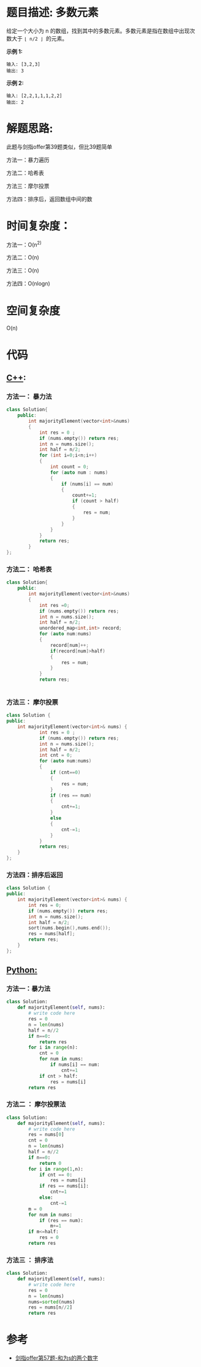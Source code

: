 # 题目描述:  多数元素

给定一个大小为 n 的数组，找到其中的多数元素。多数元素是指在数组中出现次数大于 ``⌊ n/2 ⌋ ``的元素。

**示例 1:**
```
输入: [3,2,3]
输出: 3
```

**示例 2:**
```
输入: [2,2,1,1,1,2,2]
输出: 2
```

  
# 解题思路:
此题与剑指offer第39题类似，但比39题简单

方法一：暴力遍历

方法二：哈希表

方法三：摩尔投票

方法四：排序后，返回数组中间的数

 
# 时间复杂度：
  方法一：O(n<sup>2) 
  
  方法二：O(n)
  
  方法三：O(n)
  
  方法四：O(nlogn)
# 空间复杂度
  O(n)
  
# 代码

## [C++](./Majority-Element.cpp):

###  方法一： 暴力法
```c++
class Solution{
    public:
        int majorityElement(vector<int>&nums)
        {
            int res = 0 ;
            if (nums.empty()) return res;
            int n = nums.size();
            int half = n/2;
            for (int i=0;i<n;i++)
            {
                int count = 0;
                for (auto num : nums)
                {
                    if (nums[i] == num)
                    {
                        count+=1;
                        if (count > half)
                        {
                            res = num;
                        }
                    }
                }
            }
            return res;          
        }
};
```

###  方法二： 哈希表
```c++
class Solution{
    public:
        int majorityElement(vector<int>&nums)
        {
            int res =0;
            if (nums.empty()) return res;
            int n = nums.size();
            int half = n/2;
            unordered_map<int,int> record;
            for (auto num:nums)
            {
                record[num]++;
                if(record[num]>half)
                {
                    res = num;
                }
            }
            return res;
      
```

###  方法三： 摩尔投票
```c++
class Solution {
public:
    int majorityElement(vector<int>& nums) {
            int res = 0 ;
            if (nums.empty()) return res;
            int n = nums.size();
            int half = n/2;
            int cnt = 0;
            for (auto num:nums)
            {
                if (cnt==0)
                {
                    res = num; 
                }
                if (res == num)
                {
                    cnt+=1;
                }
                else
                {
                    cnt-=1;
                }
            }
            return res; 
    }
};
```


###  方法四：排序后返回 
```c++
class Solution {
public:
    int majorityElement(vector<int>& nums) {
        int res = 0;
        if (nums.empty()) return res;
        int n = nums.size();
        int half = n/2;
        sort(nums.begin(),nums.end());
        res = nums[half];
        return res;      
    }
};
```


## [Python:](https://github.com/bryceustc/LeetCode_Note/blob/master/python/Majority-Element/Majority-Element.py)
###  方法一：暴力法
```python
class Solution:
    def majorityElement(self, nums):
        # write code here
        res = 0
        n = len(nums)
        half = n//2
        if n==0:
            return res
        for i in range(n):
            cnt = 0
            for num in nums:
                if nums[i] == num:
                    cnt+=1
            if cnt > half:
                res = nums[i]
        return res
```
### 方法二 ： 摩尔投票法
```python
class Solution:
    def majorityElement(self, nums):
        # write code here
        res = nums[0]
        cnt = 0
        n = len(nums)
        half = n//2
        if n==0:
            return 0
        for i in range(1,n):
            if cnt == 0:
                res = nums[i]
            if res == nums[i]:
                cnt+=1
            else:
                cnt-=1
        m = 0
        for num in nums:
            if (res == num):
                m+=1
        if m<=half:
            res = 0
        return res
```

### 方法三 ： 排序法
```python
class Solution:
    def majorityElement(self, nums):
        # write code here
        res = 0
        n = len(nums)
        nums=sorted(nums)
        res = nums[n//2]
        return res
```



# 参考
  - [剑指offer第57题-和为s的两个数字](https://github.com/bryceustc/CodingInterviews/blob/master/MoreThanHalfNumber/README.md)

